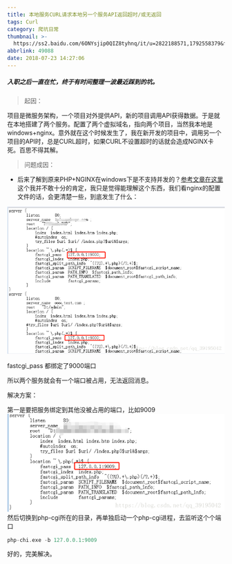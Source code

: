 ```yaml
---
title: 本地服务CURL请求本地另一个服务API返回超时/或无返回
tags: Curl
category: 爬坑日常
thumbnail: >-
  https://ss2.baidu.com/6ONYsjip0QIZ8tyhnq/it/u=2822188571,1792558379&fm=58&bpow=600&bpoh=600
abbrlink: 49088
date: 2018-07-23 14:27:06
---
```


##### 入职之后一直在忙，终于有时间整理一波最近踩到的坑。

> 起因：

项目是微服务架构，一个项目对外提供API，新的项目调用API获得数据。于是就在本地搭建了两个服务。配置了两个虚拟域名，指向两个项目，当然我本地是windows+nginx。意外就在这个时候发生了，我在新开发的项目中，调用另一个项目的API时，总是CURL超时，如果CURL不设置超时的话就会造成NGINX卡死。百思不得其解。

> 问题成因：

+ 后来了解到原来PHP+NGINX在windows下是不支持并发的？[参考文章在这里](http://ishwy.me/?cat=12)
这个我并不敢十分的肯定，我只是觉得能理解这个东西，我们看nginx的配置文件的话，会更清楚一些，到底发生了什么：

![nginx配置](/images/postsimages/20180723183343520.png)

fastcgi_pass 都绑定了9000端口

所以两个服务就会有一个端口被占用，无法返回消息。

解决方案：



第一是要把服务绑定到其他没被占用的端口，比如9009
![参考配置](/images/postsimages/20180723184314759.png)
然后切换到php-cgi所在的目录，再单独启动一个php-cgi进程，去监听这个个端口

```php
php-chi.exe -b 127.0.0.1:9009
```



好的，完美解决。